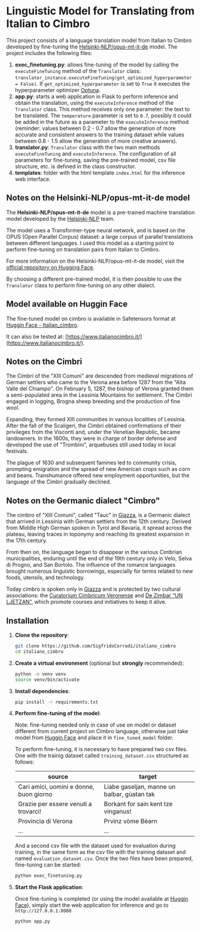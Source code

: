 # Linguistic Model for Translating from Italian to Cimbro

This project consists of a language translation model from Italian to Cimbro developed by fine-tuning the [Helsinki-NLP/opus-mt-it-de](https://huggingface.co/Helsinki-NLP/opus-mt-en-de) model. The project includes the following files:
1. **exec_finetuning.py**: allows fine-tuning of the model by calling the `executeFineTuning` method of the `Translator` class: `translator_instance.executeFineTuning(get_optimized_hyperparameter = False)`. If `get_optimized_hyperparameter` is set to `True` it executes the hyperparameter optimizer [Optuna](https://optuna.org/).
2. **app.py**: starts a web application in Flask to perform inference and obtain the translation, using the `executeInference` method of the `Translator` class. This method receives only one parameter: the text to be translated. The `temperature` parameter is set to `0.7`, possibly it could be added in the future as a parameter to the `executeInference` method (reminder: values between 0.2 - 0.7 allow the generation of more accurate and consistent answers to the training dataset while values between 0.8 - 1.5 allow the generation of more creative answers).
3. **translator.py**: `Translator` class with the two main methods `executeFineTuning` and `executeInference`. The configuration of all parameters for fine-tuning, saving the pre-trained model, csv file structure, etc. is defined in the class constructor.
4. **templates**: folder with the html template `index.html` for the inference web interface.

## Notes on the Helsinki-NLP/opus-mt-it-de model

The **Helsinki-NLP/opus-mt-it-de** model is a pre-trained machine translation model developed by the [Helsinki-NLP](https://huggingface.co/Helsinki-NLP) team.

The model uses a Transformer-type neural network, and is based on the OPUS (Open Parallel Corpus) dataset: a large corpus of parallel translations between different languages. I used this model as a starting point to perform fine-tuning on translation pairs from Italian to Cimbro.

For more information on the Helsinki-NLP/opus-mt-it-de model, visit the [official repository on Hugging Face](https://huggingface.co/Helsinki-NLP/opus-mt-it-de).

By choosing a different pre-trained model, it is then possible to use the `Translator` class to perform fine-tuning on any other dialect.

## Model available on Huggin Face

The fine-tuned model on cimbro is available in Safetensors format at [Huggin Face - Italian_cimbro](https://huggingface.co/sigfrido-corradi/italiano_cimbro).

It can also be tested at: [https://www.italianocimbro.it/](https://www.italianocimbro.it/).

## Notes on the **Cimbri**

The Cimbri of the "XIII Comuni" are descended from medieval migrations of German settlers who came to the Verona area before 1287 from the "Alta Valle del Chiampo". On February 5, 1287, the bishop of Verona granted them a semi-populated area in the Lessinia Mountains for settlement. The Cimbri engaged in logging, Brogna sheep breeding and the production of fine wool.

Expanding, they formed XIII communities in various localities of Lessinia. After the fall of the Scaligeri, the Cimbri obtained confirmations of their privileges from the Visconti and, under the Venetian Republic, became landowners. In the 1600s, they were in charge of border defense and developed the use of "Trombini", arquebuses still used today in local festivals.

The plague of 1630 and subsequent famines led to community crisis, prompting emigration and the spread of new American crops such as corn and beans. Transhumance offered new employment opportunities, but the language of the Cimbri gradually declined.

## Notes on the Germanic dialect "Cimbro"

The cimbro of "XIII Comuni", called "Tauc" in [Giazza](https://it.wikipedia.org/wiki/Giazza), is a Germanic dialect that arrived in Lessinia with German settlers from the 12th century. Derived from Middle High German spoken in Tyrol and Bavaria, it spread across the plateau, leaving traces in toponymy and reaching its greatest expansion in the 17th century.

From then on, the language began to disappear in the various Cimbrian municipalities, enduring until the end of the 19th century only in Velo, Selva di Progno, and San Bortolo. The influence of the romance languages brought numerous linguistic borrowings, especially for terms related to new foods, utensils, and technology.

Today cimbro is spoken only in [Giazza](https://it.wikipedia.org/wiki/Giazza) and is protected by two cultural associations: the [Curatorium Cimbricum Veronense](https://www.cimbri.it/) and [De Zimbar “UN LJETZAN”](https://www.facebook.com/dezimbarunljetzan), which promote courses and initiatives to keep it alive.

## Installation

1. **Clone the repository**:

    ```bash
    git clone https://github.com/SigfridoCorradi/italiano_cimbro
    cd italiano_cimbro
    ```

2. **Create a virtual environment** (optional but **strongly** recommended):

    ```bash
    python -m venv venv
    source venv/bin/activate
    ```

3. **Install dependencies**:

    ```bash
    pip install -r requirements.txt
    ```

4. **Perform fine-tuning of the model**:

    Note: fine-tuning needed only in case of use on model or dataset different from current project on Cimbro language, otherwise just take model from [Huggin Face](https://huggingface.co/sigfrido-corradi/italiano_cimbro) and place it in `fine_tuned_model` folder.

   To perform fine-tuning, it is necessary to have prepared two csv files. One with the trainig dataset called `training_dataset.csv` structured as follows:

   | source | target |
   |-----------|-----------|
   | Cari amici, uomini e donne, buon giorno    | Liabe gaseljan, manne un baibar, gùatan tak    |
   | Grazie per essere venuti a trovarci!   | Borkant for sain kent tze vinganus!    |
   | Provincia di Verona    | Prvìnz vòme Bèarn    |
   | ...       | ...       |

   And a second csv file with the dataset used for evaluation during training, in the same form as the csv file with the training dataset and named `evaluation_dataset.csv`. Once the two files have been prepared, fine-tuning can be started:

    ```bash
    python exec_finetuning.py
    ```

6. **Start the Flask application**:

    Once fine-tuning is completed (or using the model available at [Huggin Face](https://huggingface.co/sigfrido-corradi/italiano_cimbro)), simply start the web application for inference and go to `http://127.0.0.1:8080`

    ```bash
    python app.py
    ```
   
